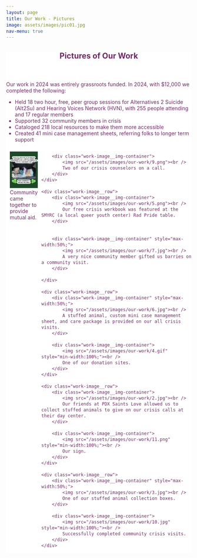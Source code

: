 ```yaml
---
layout: page
title: Our Work - Pictures
image: assets/images/pic01.jpg
nav-menu: true
---
```


<!-- Main -->
<div id="main" class="alt" style="max-width: 800px;margin:auto;background:white;color:#702963;">

<!-- One -->
<section id="one">
	<div class="inner">
		<header class="major">
			<h1 style="color:#702963;">Pictures of Our Work</h1>
		</header>
<p>Our work in 2024 was entirely grassroots funded. In 2024, with $12,000 we completed the following:

<ul>
	<li>Held 18 two hour, free, peer group sessions for Alternatives 2 Suicide (Alt2Su) and Hearing Voices Network (HVN), with 255 people attending and 17 regular members</li>
	<li>Supported 32 community members in crisis</li>
	<li>Cataloged 218 local resources to make them more accessible</li>
	<li>Created 41 mini case management sheets, referring folks to longer term support</li>
</ul>
</p>


<div class="work-image__container">
	<div class="work-image__row">
		<div class="work-image__img-container">
			<img src="/assets/images/our-work/1.jpg"><br />
			Community came together to provide mutual aid.
		</div>

		<div class="work-image__img-container">
			<img src="/assets/images/our-work/9.png"><br />
			Two of our crisis counselors on a call.
		</div>
	</div>

	<div class="work-image__row">
		<div class="work-image__img-container">
			<img src="/assets/images/our-work/5.png"><br />
			Our free crisis workbook was featured at the SMYRC (a local queer youth center) Rad Pride table.
		</div>


		<div class="work-image__img-container" style="max-width:50%;">
			<img src="/assets/images/our-work/7.jpg"><br />
			A very nice community member gifted us barries on a community visit.
		</div>
		
	</div>

	<div class="work-image__row">
		<div class="work-image__img-container" style="max-width:50%;">
			<img src="/assets/images/our-work/6.jpg"><br />
			A stuffed animal, custom mini case management sheet, and care package is provided on our all crisis visits.
		</div>

		<div class="work-image__img-container">
			<img src="/assets/images/our-work/4.gif" style="min-width:100%;"><br />
			One of our donation sites.
		</div>
	</div>

	<div class="work-image__row">
		<div class="work-image__img-container">
			<img src="/assets/images/our-work/2.jpg"><br />
			Our friends at PDX Saints Love allowed us to collect stuffed animals to give on our crisis calls at their day center.
		</div>

		<div class="work-image__img-container">
			<img src="/assets/images/our-work/11.png" style="min-width:100%;"><br />
			Our sign.
		</div>
	</div>

	<div class="work-image__row">
		<div class="work-image__img-container" style="max-width:50%;">
			<img src="/assets/images/our-work/3.jpg"><br />
			One of our stuffed animal collection boxes.
		</div>

		<div class="work-image__img-container">
			<img src="/assets/images/our-work/10.jpg" style="min-width:100%;"><br />
			Successfully completed community crisis visits.
		</div>
	</div>
</div>

<style>
	.work-image__row {
	  display: flex;
	}

	.work-image__img-container {
		padding: 10px;
		flex: 1;
	}

</style>


</div>
</section>

</div>
